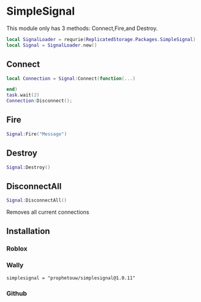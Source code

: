 # SimpleSignal
This module only has 3 methods: Connect,Fire,and Destroy.
```lua
local SignalLoader = requrie(ReplicatedStorage.Packages.SimpleSignal)
local Signal = SignalLoader.new()
```
## Connect
```lua
local Connection = Signal:Connect(function(...)

end)
task.wait(2)
Connection:Disconnect();
```
## Fire
```lua
Signal:Fire("Message")
```
## Destroy
```lua
Signal:Destroy()
```
## DisconnectAll
```lua
Signal:DisconnectAll()
```
Removes all current connections
## Installation
### Roblox

### Wally
```
simplesignal = "prophetouw/simplesignal@1.0.11"
```
### Github
